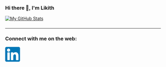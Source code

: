### Hi there 👋,  I'm Likith
[![My GitHub Stats](https://github-readme-stats.vercel.app/api/?username=Likith2000&count_private=true&theme=tokyonight&showicons=true&include_all_commits=true)]()
###

<hr/>
<h3>Connect with me on the web:</h3>
<a href="https://www.linkedin.com/in/likithsrinath/" target="_blank"><img src="/linkedin.png" align="left" height="48" width="48" ></a>
              

<!--
**Likith2000/Likith2000** is a ✨ _special_ ✨ repository because its `README.md` (this file) appears on your GitHub profile.

Here are some ideas to get you started:

- 🔭 I’m currently working on ...
- 🌱 I’m currently learning ...
- 👯 I’m looking to collaborate on ...
- 🤔 I’m looking for help with ...
- 💬 Ask me about ...
- 📫 How to reach me: ...
- 😄 Pronouns: ...
- ⚡ Fun fact: ...
-->
